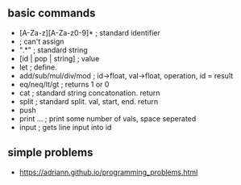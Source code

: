 basic commands
--------------
- <id> [A-Za-z][A-Za-z0-9]*  ; standard identifier
- <keyword> ; can't assign
- <string> ".*"  ; standard string
- <val> [id | pop | string]  ; value
- let <id> <string>  ; define.
- add/sub/mul/div/mod <id> <val> ; id->float, val->float, operation, id = result
- eq/neq/lt/gt <val> <val> ; returns 1 or 0 <string>
- cat <val> <val> ; standard string concatonation. return <string>
- split <val> <val> <val> ; standard split. val, start, end. return <string> <string>
- push <val>
- print <val> ... ; print some number of vals, space seperated
- input <id> ; gets line input into id


simple problems
---------------
- https://adriann.github.io/programming_problems.html